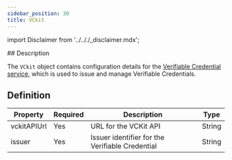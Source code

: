 ```yaml
---
sidebar_position: 30
title: VCkit
---
```


import Disclaimer from '../.././\_disclaimer.mdx';

<Disclaimer />
<!-- TODO: Add the ability to pass in an API key -->
## Description

The `VCkit` object contains configuration details for the [Verifiable Credential service](/docs/mock-apps/dependent-services/verifiable-credential-service), which is used to issue and manage Verifiable Credentials.

## Definition

| Property | Required | Description | Type |
|----------|----------|-------------|------|
| vckitAPIUrl | Yes | URL for the VCKit API | String |
| issuer | Yes | Issuer identifier for the Verifiable Credential | String |